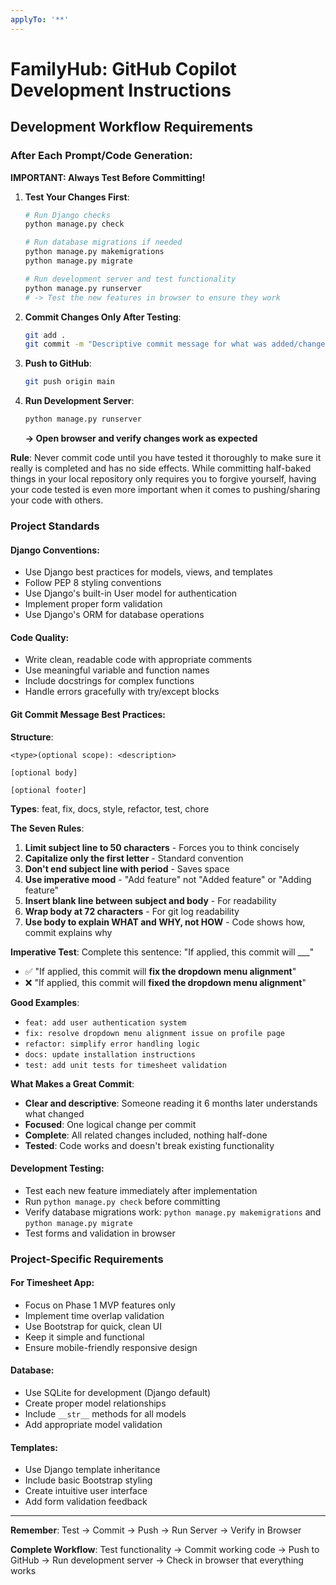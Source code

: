 ```yaml
---
applyTo: '**'
---
```

# FamilyHub: GitHub Copilot Development Instructions

## Development Workflow Requirements

### After Each Prompt/Code Generation:

**IMPORTANT: Always Test Before Committing!**

1. **Test Your Changes First**: 
   ```bash
   # Run Django checks
   python manage.py check
   
   # Run database migrations if needed
   python manage.py makemigrations
   python manage.py migrate
   
   # Run development server and test functionality
   python manage.py runserver
   # -> Test the new features in browser to ensure they work
   ```

2. **Commit Changes Only After Testing**: 
   ```bash
   git add .
   git commit -m "Descriptive commit message for what was added/changed"
   ```

3. **Push to GitHub**:
   ```bash
   git push origin main
   ```

4. **Run Development Server**:
   ```bash
   python manage.py runserver
   ```
   **-> Open browser and verify changes work as expected**

**Rule**: Never commit code until you have tested it thoroughly to make sure it really is completed and has no side effects. While committing half-baked things in your local repository only requires you to forgive yourself, having your code tested is even more important when it comes to pushing/sharing your code with others.

### Project Standards

#### Django Conventions:
- Use Django best practices for models, views, and templates
- Follow PEP 8 styling conventions
- Use Django's built-in User model for authentication
- Implement proper form validation
- Use Django's ORM for database operations

#### Code Quality:
- Write clean, readable code with appropriate comments
- Use meaningful variable and function names
- Include docstrings for complex functions
- Handle errors gracefully with try/except blocks

#### Git Commit Message Best Practices:

**Structure**: 
```
<type>(optional scope): <description>

[optional body]

[optional footer]
```

**Types**: feat, fix, docs, style, refactor, test, chore

**The Seven Rules**:
1. **Limit subject line to 50 characters** - Forces you to think concisely
2. **Capitalize only the first letter** - Standard convention
3. **Don't end subject line with period** - Saves space
4. **Use imperative mood** - "Add feature" not "Added feature" or "Adding feature"
5. **Insert blank line between subject and body** - For readability  
6. **Wrap body at 72 characters** - For git log readability
7. **Use body to explain WHAT and WHY, not HOW** - Code shows how, commit explains why

**Imperative Test**: Complete this sentence: "If applied, this commit will ___"
- ✅ "If applied, this commit will **fix the dropdown menu alignment**"
- ❌ "If applied, this commit will **fixed the dropdown menu alignment**"

**Good Examples**:
- `feat: add user authentication system`
- `fix: resolve dropdown menu alignment issue on profile page`
- `refactor: simplify error handling logic`
- `docs: update installation instructions`
- `test: add unit tests for timesheet validation`

**What Makes a Great Commit**:
- **Clear and descriptive**: Someone reading it 6 months later understands what changed
- **Focused**: One logical change per commit
- **Complete**: All related changes included, nothing half-done
- **Tested**: Code works and doesn't break existing functionality

#### Development Testing:
- Test each new feature immediately after implementation
- Run `python manage.py check` before committing
- Verify database migrations work: `python manage.py makemigrations` and `python manage.py migrate`
- Test forms and validation in browser

### Project-Specific Requirements

#### For Timesheet App:
- Focus on Phase 1 MVP features only
- Implement time overlap validation
- Use Bootstrap for quick, clean UI
- Keep it simple and functional
- Ensure mobile-friendly responsive design

#### Database:
- Use SQLite for development (Django default)
- Create proper model relationships
- Include `__str__` methods for all models
- Add appropriate model validation

#### Templates:
- Use Django template inheritance
- Include basic Bootstrap styling
- Create intuitive user interface
- Add form validation feedback

---
**Remember**: Test → Commit → Push → Run Server → Verify in Browser

**Complete Workflow**: Test functionality → Commit working code → Push to GitHub → Run development server → Check in browser that everything works
